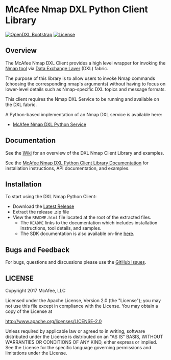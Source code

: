# McAfee Nmap DXL Python Client Library
[![OpenDXL Bootstrap](https://img.shields.io/badge/Built%20With-OpenDXL%20Bootstrap-blue.svg)](https://github.com/opendxl/opendxl-bootstrap-python)
[![License](https://img.shields.io/badge/License-Apache%202.0-blue.svg)](https://opensource.org/licenses/Apache-2.0)

## Overview

The McAfee Nmap DXL Client provides a high level wrapper for invoking the [Nmap tool](https://nmap.org)
via [Data Exchange Layer](http://www.mcafee.com/us/solutions/data-exchange-layer.aspx) (DXL) fabric.

The purpose of this library is to allow users to invoke Nmap commands (choosing the corresponding nmap's arguments) without having to focus
on lower-level details such as Nmap-specific DXL topics and message formats.

This client requires the Nmap DXL Service to be running and available on the DXL fabric.

A Python-based implementation of an Nmap DXL service is available here:

* [McAfee Nmap DXL Python Service](https://github.com/camilastock/opendxl-nmap-service-python)

## Documentation

See the [Wiki](https://github.com/camilastock/opendxl-nmap-client-python/wiki) for an overview of the DXL Nmap Client Library and examples.

See the [McAfee Nmap DXL Python Client Library Documentation](https://github.com/camilastock/opendxl-nmap-client-python/pydoc) for
installation instructions, API documentation, and examples.

## Installation

To start using the DXL Nmap Python Client:

* Download the [Latest Release](https://github.com/camilastock/opendxl-nmap-client-python/tree/0.0.1)
* Extract the release .zip file
* View the `README.html` file located at the root of the extracted files.
  * The `README` links to the documentation which includes installation instructions, tool details, and samples.
  * The SDK documentation is also available on-line [here](https://github.com/camilastock/opendxl-nmap-client-python/pydoc).

## Bugs and Feedback

For bugs, questions and discussions please use the [GitHub Issues](https://github.com/camilastock/opendxl-nmap-client-python/issues).

## LICENSE

Copyright 2017 McAfee, LLC

Licensed under the Apache License, Version 2.0 (the "License"); you may not use this file except in compliance with the License. You may obtain a copy of the License at

http://www.apache.org/licenses/LICENSE-2.0

Unless required by applicable law or agreed to in writing, software distributed under the License is distributed on an "AS IS" BASIS, WITHOUT WARRANTIES OR CONDITIONS OF ANY KIND, either express or implied. See the License for the specific language governing permissions and limitations under the License.
